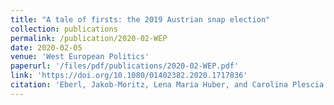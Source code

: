 ```yaml
---
title: "A tale of firsts: the 2019 Austrian snap election"
collection: publications
permalink: /publication/2020-02-WEP
date: 2020-02-05
venue: 'West European Politics'
paperurl: '/files/pdf/publications/2020-02-WEP.pdf'
link: 'https://doi.org/10.1080/01402382.2020.1717836'
citation: 'Eberl, Jakob-Moritz, Lena Maria Huber, and Carolina Plescia. 2020. &quot;A tale of firsts: the 2019 Austrian snap election.&quot; <i>West European Politics</i> 43:6, 1350-1363. doi.org/10.1080/01402382.2020.1717836'
---
```


